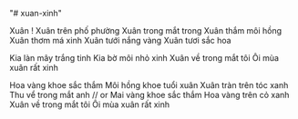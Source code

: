 "# xuan-xinh" 

Xuân !
Xuân trên phố phường
Xuân trong mắt trong
Xuân thắm môi hồng
Xuân thơm má xinh
Xuân tưới nắng vàng
Xuân tươi sắc hoa

Kia làn mây trắng tinh
Kia bờ môi nhỏ xinh
Xuân về trong mắt tôi
Ôi mùa xuân rất xinh

Hoa vàng khoe sắc thắm
Môi hồng khoe tuổi xuân
Xuân tràn trên tóc xanh
Thu vể trong mắt anh
// or
Mai vàng khoe sắc thắm 
Hoa vàng trên cỏ xanh
Xuân về trong mắt tôi
Ôi mùa xuân rất xinh





